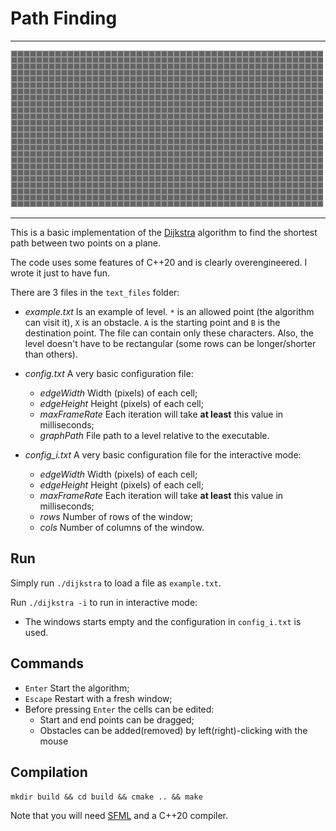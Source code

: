 # Path Finding

---

![alt-text](https://github.com/alessandro90/dijkstra_Cpp/blob/master/dijkstra.gif)

---

This is a basic implementation of the [Dijkstra](https://en.wikipedia.org/wiki/Dijkstra%27s_algorithm) algorithm to find the shortest path between two points on a plane.

The code uses some features of C++20 and is clearly overengineered. I wrote it just to have fun.

There are 3 files in the `text_files` folder:

-   _example.txt_ Is an example of level. `*` is an allowed point (the algorithm can visit it), `X` is an obstacle. `A` is the starting point and `B` is the destination point. The file can contain only these characters. Also, the level doesn't have to be rectangular (some rows can be longer/shorter than others).

-   _config.txt_ A very basic configuration file:

    -   _edgeWidth_ Width (pixels) of each cell;
    -   _edgeHeight_ Height (pixels) of each cell;
    -   _maxFrameRate_ Each iteration will take **at least** this value in milliseconds;
    -   _graphPath_ File path to a level relative to the executable.

-   _config_i.txt_ A very basic configuration file for the interactive mode:
    -   _edgeWidth_ Width (pixels) of each cell;
    -   _edgeHeight_ Height (pixels) of each cell;
    -   _maxFrameRate_ Each iteration will take **at least** this value in milliseconds;
    -   _rows_ Number of rows of the window;
    -   _cols_ Number of columns of the window.

## Run

Simply run `./dijkstra` to load a file as `example.txt`.

Run `./dijkstra -i` to run in interactive mode:

-   The windows starts empty and the configuration in `config_i.txt` is used.

## Commands

-   `Enter` Start the algorithm;
-   `Escape` Restart with a fresh window;
-   Before pressing `Enter` the cells can be edited:
    -   Start and end points can be dragged;
    -   Obstacles can be added(removed) by left(right)-clicking with the mouse

## Compilation

`mkdir build && cd build && cmake .. && make`

Note that you will need [SFML](https://www.sfml-dev.org/) and a C++20 compiler.
